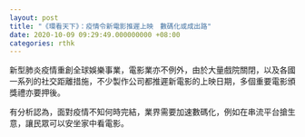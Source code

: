```yaml
---
layout: post
title: "《環看天下》：疫情令新電影推遲上映　數碼化或成出路"
date: 2020-10-09 09:29:49.000000000 +08:00
categories: rthk
---
```


新型肺炎疫情重創全球娛樂事業，電影業亦不例外，由於大量戲院關閉，以及各國一系列的社交距離措施，不少製作公司都推遲新電影的上映日期，多個重要電影頒獎禮亦要押後。

有分析認為，面對疫情不知何時完結，業界需要加速數碼化，例如在串流平台搶生意，讓民眾可以安坐家中看電影。
